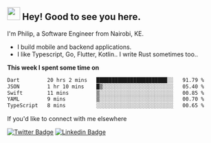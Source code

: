 <h2><img src="https://slackmojis.com/emojis/3643-cool-doge/download" width="30"/> Hey! Good to see you here.</h2>

<p>I'm Philip, a Software Engineer from Nairobi, KE. 

- I build mobile and backend applications.
- I like Typescript, Go, Flutter, Kotlin.. I write Rust sometimes too..</p>

**This week I spent some time on**
<!--START_SECTION:waka-->

```txt
Dart         20 hrs 2 mins   ███████████████████████░░   91.79 %
JSON         1 hr 10 mins    █▒░░░░░░░░░░░░░░░░░░░░░░░   05.40 %
Swift        11 mins         ▒░░░░░░░░░░░░░░░░░░░░░░░░   00.85 %
YAML         9 mins          ▒░░░░░░░░░░░░░░░░░░░░░░░░   00.70 %
TypeScript   8 mins          ░░░░░░░░░░░░░░░░░░░░░░░░░   00.65 %
```

<!--END_SECTION:waka-->

If you'd like to connect with me elsewhere

[![Twitter Badge](https://img.shields.io/badge/-Twitter-1ca0f1?style=flat-square&labelColor=1ca0f1&logo=twitter&logoColor=white&link=https://twitter.com/_diogorodrigues)](https://twitter.com/kimathiphil)  [![Linkedin Badge](https://img.shields.io/badge/-LinkedIn-blue?style=flat-square&logo=Linkedin&logoColor=white&link=https://www.linkedin.com/in/philip-kimathi-2604a9114/)](https://www.linkedin.com/in/philip-kimathi-2604a9114/)

